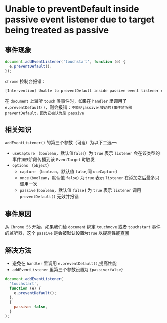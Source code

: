 # Unable to preventDefault inside passive event listener due to target being treated as passive

## 事件现象

```js
document.addEventListener('touchstart', function (e) {
  e.preventDefault();
});
```

`chrome` 控制台报错：

```bash
[Intervention] Unable to preventDefault inside passive event listener due to target being treated as passive. See https://www.chromestatus.com/features/5093566007214080
```

在 `document` 上监听 `touch` 类事件时，如果在 `handler` 里调用了 `e.preventDefault()`，则会报错：`不能给passive(被动的)事件监听器 preventDefault，因为它被认为是 passive`

## 相关知识

`addEventListener()` 的第三个参数（可选）为以下二选一:

- `useCapture` （`boolean`，默认值`false`）为 `true` 表示 `listener` 会在该类型的事件`捕获`阶段传播到该 `EventTarget` 时触发
- `options` （`object`）
  - `capture` （`boolean`，默认值 `false`,同 `useCapture`）
  - `once` (`boolean`，默认值 `false`) 为 `true` 表示 `listener` 在添加之后最多只调用一次
  - `passive` (`boolean`，默认值 `false` ) 为 `true` 表示 `listener` 调用 `preventDefault()` 无效并报错

## 事件原因

从 `Chrome 56` 开始，如果我们给 `document` 绑定 `touchmove` 或者 `touchstart` 事件的监听器，这个 `passive` 是会被默认设置为`true` 以提高性能[查阅](https://www.chromestatus.com/feature/5093566007214080)

## 解决方法

- 避免在 `handler` 里调用 `e.preventDefault()`,提高性能
- `addEventListener` 里第三个参数设置为 `{passive:false}`

```js
document.addEventListener(
  'touchstart',
  function (e) {
    e.preventDefault();
  },
  {
    passive: false,
  }
);
```
